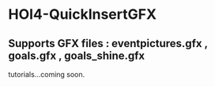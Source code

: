 # HOI4-QuickInsertGFX
## Supports GFX files : eventpictures.gfx , goals.gfx , goals_shine.gfx

tutorials...coming soon.
